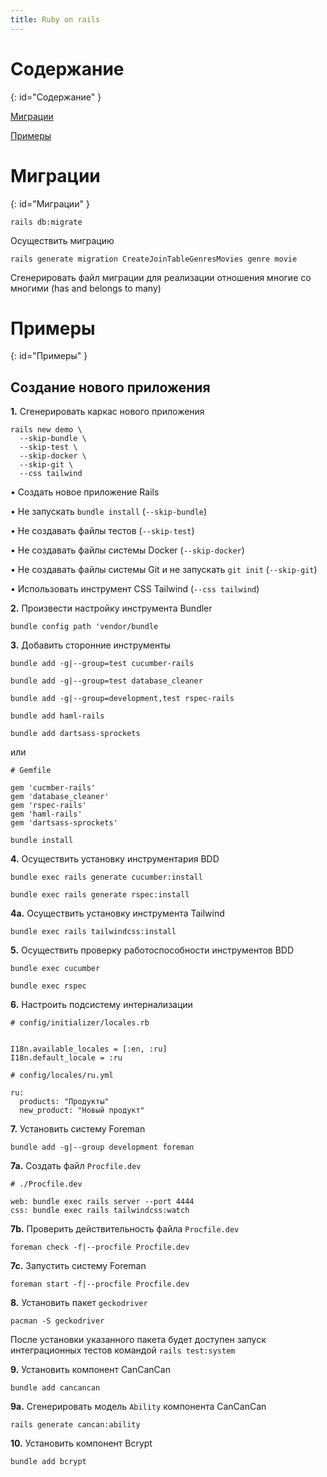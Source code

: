 ```yaml
---
title: Ruby on rails
---
```


# Содержание #
{: id="Содержание" }

[Миграции](#Миграции)

[Примеры](#Примеры)

# Миграции #
{: id="Миграции" }

`rails db:migrate`

Осуществить миграцию

`rails generate migration CreateJoinTableGenresMovies genre movie`

  Сгенерировать файл миграции для реализации отношения многие со многими (has
  and belongs to many)

# Примеры #
{: id="Примеры" }

## Создание нового приложения ##

**1\.** Сгенерировать каркас нового приложения

~~~~
rails new demo \
  --skip-bundle \
  --skip-test \
  --skip-docker \
  --skip-git \
  --css tailwind
~~~~

• Создать новое приложение Rails

• Не запускать `bundle install` (`--skip-bundle`)

• Не создавать файлы тестов (`--skip-test`)

• Не создавать файлы системы Docker (`--skip-docker`)

• Не создавать файлы системы Git и не запускать `git init` (`--skip-git`)

• Использовать инструмент CSS Tailwind (`--css tailwind`)

**2\.** Произвести настройку инструмента Bundler

`bundle config path 'vendor/bundle`

**3\.** Добавить сторонние инструменты

`bundle add -g|--group=test cucumber-rails`

`bundle add -g|--group=test database_cleaner`

`bundle add -g|--group=development,test rspec-rails`

`bundle add haml-rails`

`bundle add dartsass-sprockets`

или

~~~~
# Gemfile

gem 'cucmber-rails'
gem 'database_cleaner'
gem 'rspec-rails'
gem 'haml-rails'
gem 'dartsass-sprockets'
~~~~

`bundle install`

**4\.** Осуществить установку инструментария BDD

`bundle exec rails generate cucumber:install`

`bundle exec rails generate rspec:install`

**4a\.** Осуществить установку инструмента Tailwind

`bundle exec rails tailwindcss:install`

**5\.** Осуществить проверку работоспособности инструментов BDD

`bundle exec cucumber`

`bundle exec rspec`

**6\.** Настроить подсистему интернализации

~~~~
# config/initializer/locales.rb


I18n.available_locales = [:en, :ru]
I18n.default_locale = :ru
~~~~

~~~~
# config/locales/ru.yml

ru:
  products: "Продукты"
  new_product: "Новый продукт"
~~~~

**7\.** Установить систему Foreman

`bundle add -g|--group development foreman`

**7a\.** Создать файл `Procfile.dev`

~~~~
# ./Procfile.dev

web: bundle exec rails server --port 4444
css: bundle exec rails tailwindcss:watch
~~~~

**7b\.** Проверить действительность файла `Procfile.dev`

`foreman check -f|--procfile Procfile.dev`

**7c\.** Запустить систему Foreman

`foreman start -f|--procfile Procfile.dev`

**8\.** Установить пакет `geckodriver`

`pacman -S geckodriver`

После установки указанного пакета будет доступен запуск интеграционных тестов
командой `rails test:system`

**9\.** Установить компонент CanCanCan

`bundle add cancancan`

**9a\.** Сгенерировать модель `Ability` компонента CanCanCan

`rails generate cancan:ability`

**10\.** Установить компонент Bcrypt

`bundle add bcrypt`

